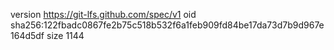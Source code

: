 version https://git-lfs.github.com/spec/v1
oid sha256:122fbadc0867fe2b75c518b532f6a1feb909fd84be17da73d7b9d967e164d5df
size 1144
